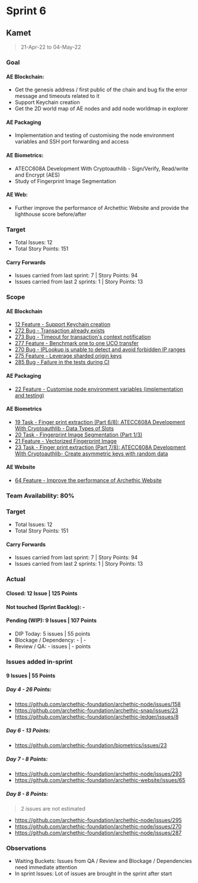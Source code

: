# Sprint 6

## Kamet

> 21-Apr-22 to 04-May-22

### Goal

#### AE Blockchain:
- Get the genesis address / first public of the chain and bug fix the error message and timeouts related to it
- Support Keychain creation
- Get the 2D world map of AE nodes and add node worldmap in explorer

#### AE Packaging
- Implementation and testing of customising the node environment variables and SSH port forwarding and access

#### AE Biometrics: 
- ATECC608A Development With Cryptoauthlib - Sign/Verify, Read/write and Encrypt (AES)
- Study of Fingerprint Image Segmentation

#### AE Web: 
- Further improve the performance of Archethic Website and provide the lighthouse score before/after

### Target
- Total Issues: 12
- Total Story Points: 151

#### Carry Forwards
- Issues carried from last sprint: 7 | Story Points: 94
- Issues carried from last 2 sprints: 1 | Story Points: 13

### Scope

#### AE Blockchain
 - [12 Feature - Support Keychain creation](https://github.com/archethic-foundation/libjs/issues/12)
 - [272 Bug - Transaction already exists](https://github.com/archethic-foundation/archethic-node/issues/272)
 - [273 Bug - Timeout for transaction's context notification](https://github.com/archethic-foundation/archethic-node/issues/273)
 - [277 Feature - Benchmark one to one UCO transfer](https://github.com/archethic-foundation/archethic-node/issues/277)
 - [270 Bug - IPLookup is unable to detect and avoid forbidden IP ranges](https://github.com/archethic-foundation/archethic-node/issues/270)
 - [275 Feature - Leverage sharded origin keys](https://github.com/archethic-foundation/archethic-node/issues/275)
 - [285 Bug - Failure in the tests during CI](https://github.com/archethic-foundation/archethic-node/issues/285)

#### AE Packaging
 - [22 Feature - Customise node environment variables (implementation and testing)](https://github.com/archethic-foundation/archethic-snap/issues/22)

#### AE Biometrics
 - [19 Task - Finger print extraction (Part 6/8): ATECC608A Development With Cryptoauthlib - Data Types of Slots](https://github.com/archethic-foundation/biometrics-seed-extraction/issues/19)
 - [20 Task - Fingerprint Image Segmentation (Part 1/3)](https://github.com/archethic-foundation/biometrics-seed-extraction/issues/20)
 - [21 Feature - Vectorized Fingerprint Image](https://github.com/archethic-foundation/biometrics-seed-extraction/issues/21)
 - [23 Task - Finger print extraction (Part 7/8): ATECC608A Development With Cryptoauthlib- Create asymmetric keys with random data](https://github.com/archethic-foundation/biometrics-seed-extraction/issues/23)

#### AE Website
 - [64 Feature - Improve the performance of Archethic Website](https://github.com/archethic-foundation/archethic-website/issues/64)


### Team Availability: 80%

### Target
- Total Issues: 12
- Total Story Points: 151

#### Carry Forwards
- Issues carried from last sprint: 7 | Story Points: 94
- Issues carried from last 2 sprints: 1 | Story Points: 13

### Actual

#### Closed: 12 Issue | 125 Points

#### Not touched (Sprint Backlog): -

#### Pending (WIP): 9 Issues | 107 Points
- DIP Today: 5 issues | 55 points
- Blockage / Dependency: - | -
- Review / QA: - issues | - points

### Issues added in-sprint

#### 9 Issues | 55 Points

##### Day 4 - 26 Points: 
- https://github.com/archethic-foundation/archethic-node/issues/158
- https://github.com/archethic-foundation/archethic-snap/issues/23
- https://github.com/archethic-foundation/archethic-ledger/issues/8

##### Day 6 - 13 Points: 
- https://github.com/archethic-foundation/biometrics/issues/23

##### Day 7 - 8 Points: 
- https://github.com/archethic-foundation/archethic-node/issues/293
- https://github.com/archethic-foundation/archethic-website/issues/65

##### Day 8 - 8 Points:
> 2 issues are not estimated
- https://github.com/archethic-foundation/archethic-node/issues/295
- https://github.com/archethic-foundation/archethic-node/issues/270
- https://github.com/archethic-foundation/archethic-node/issues/287

### Observations
- Waiting Buckets: Issues from QA / Review and Blockage / Dependencies need immediate attention
- In sprint Issues: Lot of issues are brought in the sprint after start

